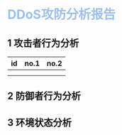 <h1 style="color:#9cc0ef">DDoS攻防分析报告</h1>

## 1 攻击者行为分析


| id | no.1 | no.2 |
| -- | ---- | ---- |
|    |      |      |
|    |      |      |

## 2 防御者行为分析

## 3 环境状态分析
